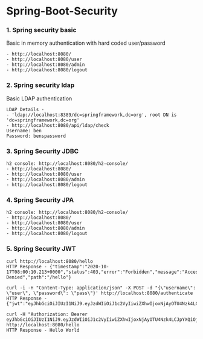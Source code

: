 # Spring-Boot-Security

### 1. Spring security basic
Basic in memory authentication with hard coded user/password
````
- http://localhost:8080/
- http://localhost:8080/user
- http://localhost:8080/admin
- http://localhost:8080/logout
````
### 2. Spring security ldap
Basic LDAP authentication
````
LDAP Details - 
- 'ldap://localhost:8389/dc=springframework,dc=org', root DN is 'dc=springframework,dc=org'
- http://localhost:8080/api/ldap/check
Username: ben
Password: benspassword
````

### 3. Spring Security JDBC
````
h2 console: http://localhost:8080/h2-console/
- http://localhost:8080/
- http://localhost:8080/user
- http://localhost:8080/admin
- http://localhost:8080/logout
````

### 4. Spring Security JPA
````
h2 console: http://localhost:8080/h2-console/
- http://localhost:8080/
- http://localhost:8080/user
- http://localhost:8080/admin
- http://localhost:8080/logout
````

### 5. Spring Security JWT
````
curl http://localhost:8080/hello
HTTP Response - {"timestamp":"2020-10-17T08:00:10.213+0000","status":403,"error":"Forbidden","message":"Access Denied","path":"/hello"}

curl -i -H "Content-Type: application/json" -X POST -d "{\"username\": \"user\", \"password\": \"pass\"}' http://localhost:8080/authenticate
HTTP Response - {"jwt":"eyJhbGciOiJIUzI1NiJ9.eyJzdWIiOiJ1c2VyIiwiZXhwIjoxNjAyOTU4Nzk4LCJpYXQiOjE2MDI5MjI3OTh9.ty4j6zwOC2ypQl6oXfQbLkDDc8s4Bhvusop3vbjeGtk"}

curl -H "Authorization: Bearer eyJhbGciOiJIUzI1NiJ9.eyJzdWIiOiJ1c2VyIiwiZXhwIjoxNjAyOTU4Nzk4LCJpYXQiOjE2MDI5MjI3OTh9.ty4j6zwOC2ypQl6oXfQbLkDDc8s4Bhvusop3vbjeGtk" http://localhost:8080/hello
HTTP Response - Hello World
````

